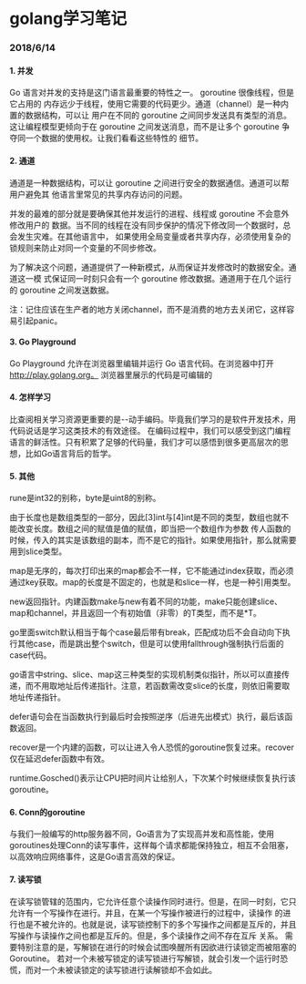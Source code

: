 # golang学习笔记

### 2018/6/14

#### 1. 并发
Go 语言对并发的支持是这门语言最重要的特性之一。 goroutine 很像线程，但是它占用的
内存远少于线程，使用它需要的代码更少。通道（channel）是一种内置的数据结构，可以让
用户在不同的 goroutine 之间同步发送具有类型的消息。这让编程模型更倾向于在 goroutine
之间发送消息，而不是让多个 goroutine 争夺同一个数据的使用权。让我们看看这些特性的
细节。

#### 2. 通道
通道是一种数据结构，可以让 goroutine 之间进行安全的数据通信。通道可以帮用户避免其
他语言里常见的共享内存访问的问题。

并发的最难的部分就是要确保其他并发运行的进程、线程或 goroutine 不会意外修改用户的
数据。当不同的线程在没有同步保护的情况下修改同一个数据时，总会发生灾难。在其他语言中，
如果使用全局变量或者共享内存，必须使用复杂的锁规则来防止对同一个变量的不同步修改。

为了解决这个问题，通道提供了一种新模式，从而保证并发修改时的数据安全。通道这一模
式保证同一时刻只会有一个 goroutine 修改数据。通道用于在几个运行的 goroutine 之间发送数据。

注：记住应该在生产者的地方关闭channel，而不是消费的地方去关闭它，这样容易引起panic。

#### 3. Go Playground
Go Playground 允许在浏览器里编辑并运行 Go 语言代码。在浏览器中打开 http://play.golang.org。
浏览器里展示的代码是可编辑的

#### 4. 怎样学习
比查阅相关学习资源更重要的是--动手编码。毕竟我们学习的是软件开发技术，用代码说话是学习这类技术的有效途径。
在编码过程中，我们可以感受到这门编程语言的鲜活性。只有积累了足够的代码量，我们才可以感悟到很多更高层次的思想，比如Go语言背后的哲学。

#### 5. 其他
rune是int32的别称，byte是uint8的别称。

由于长度也是数组类型的一部分，因此[3]int与[4]int是不同的类型，数组也就不能改变长度。数组之间的赋值是值的赋值，即当把一个数组作为参数
传人函数的时候，传入的其实是该数组的副本，而不是它的指针。如果使用指针，那么就需要用到slice类型。

map是无序的，每次打印出来的map都会不一样，它不能通过index获取，而必须通过key获取。map的长度是不固定的，也就是和slice一样，也是一种引用类型。

new返回指针。内建函数make与new有着不同的功能，make只能创建slice、map和channel，并且返回一个有初始值（非零）的T类型，而不是*T。

go里面switch默认相当于每个case最后带有break，匹配成功后不会自动向下执行其他case，而是跳出整个switch，但是可以使用fallthrough强制执行后面的case代码。

go语言中string、slice、map这三种类型的实现机制类似指针，所以可以直接传递，而不用取地址后传递指针。注意，若函数需改变slice的长度，则依旧需要取地址传递指针。

defer语句会在当函数执行到最后时会按照逆序（后进先出模式）执行，最后该函数返回。

recover是一个内建的函数，可以让进入令人恐慌的goroutine恢复过来。recover仅在延迟defer函数中有效。

runtime.Gosched()表示让CPU把时间片让给别人，下次某个时候继续恢复执行该goroutine。

#### 6. Conn的goroutine
与我们一般编写的http服务器不同，Go语言为了实现高并发和高性能，使用goroutines处理Conn的读写事件，这样每个请求都能保持独立，相互不会阻塞，以高效响应网络事件，这是Go语言高效的保证。

#### 7. 读写锁
在读写锁管辖的范围内，它允许任意个读操作同时进行。但是，在同一时刻，它只允许有一个写操作在进行。并且，在某一个写操作被进行的过程中，读操作
的进行也是不被允许的。也就是说，读写锁控制下的多个写操作之间都是互斥的，并且写操作与读操作之间也都是互斥的。但是，多个读操作之间不存在互斥
关系。
需要特别注意的是，写解锁在进行的时候会试图唤醒所有因欲进行读锁定而被阻塞的Goroutine。
若对一个未被写锁定的读写锁进行写解锁，就会引发一个运行时恐慌，而对一个未被读锁定的读写锁进行读解锁却不会如此。



